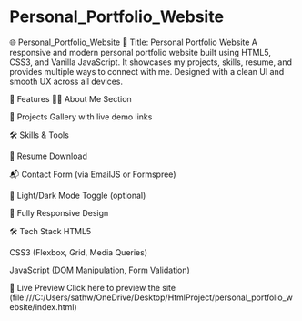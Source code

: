 #  Personal_Portfolio_Website

🌐 Personal_Portfolio_Website
🔖 Title: Personal Portfolio Website
A responsive and modern personal portfolio website built using HTML5, CSS3, and Vanilla JavaScript. It showcases my projects, skills, resume, and provides multiple ways to connect with me. Designed with a clean UI and smooth UX across all devices.

🚀 Features
🧑‍💻 About Me Section

💼 Projects Gallery with live demo links

🛠️ Skills & Tools

📄 Resume Download

📬 Contact Form (via EmailJS or Formspree)

🌙 Light/Dark Mode Toggle (optional)

📱 Fully Responsive Design

🛠️ Tech Stack
HTML5

CSS3 (Flexbox, Grid, Media Queries)

JavaScript (DOM Manipulation, Form Validation)

🔗 Live Preview
Click here to preview the site
(file:///C:/Users/sathw/OneDrive/Desktop/HtmlProject/personal_portfolio_website/index.html)

